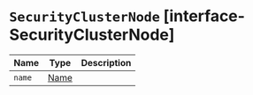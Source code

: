 # `SecurityClusterNode` [interface-SecurityClusterNode]

| Name | Type | Description |
| - | - | - |
| `name` | [Name](./Name.md) | &nbsp; |
